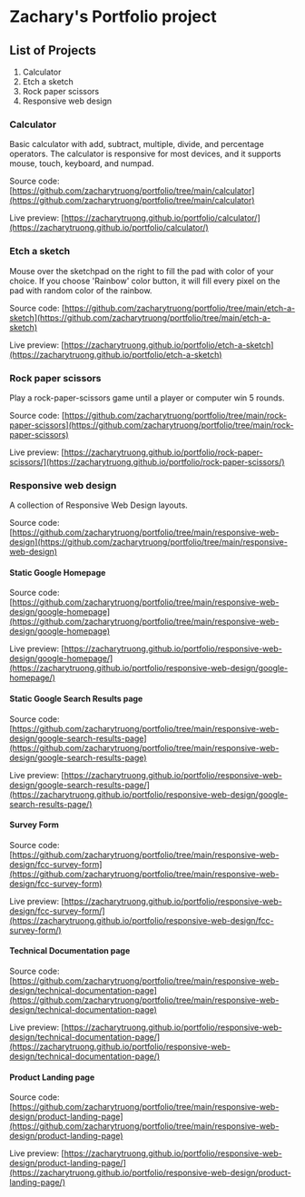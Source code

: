 # Zachary's Portfolio project

## List of Projects

1. Calculator
2. Etch a sketch
3. Rock paper scissors
4. Responsive web design

### Calculator

Basic calculator with add, subtract, multiple, divide, and percentage operators. The calculator is responsive for most devices, and it supports mouse, touch, keyboard, and numpad.

Source code: [https://github.com/zacharytruong/portfolio/tree/main/calculator](https://github.com/zacharytruong/portfolio/tree/main/calculator)

Live preview: [https://zacharytruong.github.io/portfolio/calculator/](https://zacharytruong.github.io/portfolio/calculator/)

### Etch a sketch

Mouse over the sketchpad on the right to fill the pad with color of your choice. If you choose 'Rainbow' color button, it will fill every pixel on the pad with random color of the rainbow.

Source code: [https://github.com/zacharytruong/portfolio/tree/main/etch-a-sketch](https://github.com/zacharytruong/portfolio/tree/main/etch-a-sketch)

Live preview: [https://zacharytruong.github.io/portfolio/etch-a-sketch](https://zacharytruong.github.io/portfolio/etch-a-sketch)

### Rock paper scissors

Play a rock-paper-scissors game until a player or computer win 5 rounds.

Source code: [https://github.com/zacharytruong/portfolio/tree/main/rock-paper-scissors](https://github.com/zacharytruong/portfolio/tree/main/rock-paper-scissors)

Live preview: [https://zacharytruong.github.io/portfolio/rock-paper-scissors/](https://zacharytruong.github.io/portfolio/rock-paper-scissors/)

### Responsive web design

A collection of Responsive Web Design layouts.

Source code: [https://github.com/zacharytruong/portfolio/tree/main/responsive-web-design](https://github.com/zacharytruong/portfolio/tree/main/responsive-web-design)

#### Static Google Homepage

Source code: [https://github.com/zacharytruong/portfolio/tree/main/responsive-web-design/google-homepage](https://github.com/zacharytruong/portfolio/tree/main/responsive-web-design/google-homepage)

Live preview: [https://zacharytruong.github.io/portfolio/responsive-web-design/google-homepage/](https://zacharytruong.github.io/portfolio/responsive-web-design/google-homepage/)

#### Static Google Search Results page

Source code: [https://github.com/zacharytruong/portfolio/tree/main/responsive-web-design/google-search-results-page](https://github.com/zacharytruong/portfolio/tree/main/responsive-web-design/google-search-results-page)

Live preview: [https://zacharytruong.github.io/portfolio/responsive-web-design/google-search-results-page/](https://zacharytruong.github.io/portfolio/responsive-web-design/google-search-results-page/)

#### Survey Form

Source code: [https://github.com/zacharytruong/portfolio/tree/main/responsive-web-design/fcc-survey-form](https://github.com/zacharytruong/portfolio/tree/main/responsive-web-design/fcc-survey-form)

Live preview: [https://zacharytruong.github.io/portfolio/responsive-web-design/fcc-survey-form/](https://zacharytruong.github.io/portfolio/responsive-web-design/fcc-survey-form/)

#### Technical Documentation page

Source code: [https://github.com/zacharytruong/portfolio/tree/main/responsive-web-design/technical-documentation-page](https://github.com/zacharytruong/portfolio/tree/main/responsive-web-design/technical-documentation-page)

Live preview: [https://zacharytruong.github.io/portfolio/responsive-web-design/technical-documentation-page/](https://zacharytruong.github.io/portfolio/responsive-web-design/technical-documentation-page/)

#### Product Landing page

Source code: [https://github.com/zacharytruong/portfolio/tree/main/responsive-web-design/product-landing-page](https://github.com/zacharytruong/portfolio/tree/main/responsive-web-design/product-landing-page)

Live preview: [https://zacharytruong.github.io/portfolio/responsive-web-design/product-landing-page/](https://zacharytruong.github.io/portfolio/responsive-web-design/product-landing-page/)




